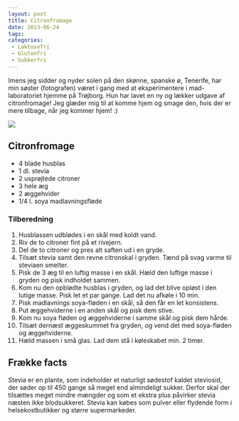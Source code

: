 ```yaml
---
layout: post
title: Citronfromage
date: 2013-06-24
tags:
categories:
 - Laktosefri
 - Glutenfri
 - Sukkerfri
---
```

Imens jeg sidder og nyder solen på den skønne, spanske ø, Tenerife, har min
søster (fotografen) været i gang med at eksperimentere i mad-laboratoriet hjemme
på Trøjborg.
Hun har lavet en ny og lækker udgave af citronfromage! Jeg glæder mig til at
komme hjem og smage den, hvis der er mere tilbage, når jeg kommer hjem! :)


[ ![](http://2.bp.blogspot.com/-LfqE_BYcluA/UcgD8u_KWrI/AAAAAAAAA_A/lwZDp4r8wr0/s1600/Citron_fromage.jpg) ](http://2.bp.blogspot.com/-LfqE_BYcluA/UcgD8u_KWrI/AAAAAAAAA_A/lwZDp4r8wr0/s1600/Citron_fromage.jpg)

## Citronfromage
- 4 blade husblas
- 1 dl. stevia
- 2 usprøjtede citroner
- 3 hele æg
- 2 æggehvider 
- 1/4 l. soya madlavningsfløde 

### Tilberedning
1. Husblassen udblødes i en skål med koldt vand. 
2. Riv de to citroner fint på et rivejern. 
3. Del de to citroner og pres alt saften ud i en gryde. 
4. Tilsæt stevia samt den revne citronskal i gryden. Tænd på svag varme til
   steviaen smelter. 
5. Pisk de 3 æg til en luftig masse i en skål. Hæld den luftige masse i gryden
   og pisk indholdet sammen. 
6. Kom nu den opblødte husblas i gryden, og lad det blive opløst i den lutige
   masse. Pisk let et par gange. Lad det nu afkøle i 10 min. 
7. Pisk madlavnings soya-fløden i en skål, så den får en let konsistens. 
8. Put æggehviderne i en anden skål og pisk dem stive. 
9. Kom nu soya fløden og æggehviderne i samme skål og pisk dem hårde. 
10. Tilsæt dernæst æggeskummet fra gryden, og vend det med soya-fløden og
    æggehviderne. 
11. Hæld massen i små glas. Lad dem stå i køleskabet min. 2 timer.

## Frække facts
Stevia er en plante, som indeholder et naturligt sødestof kaldet steviosid, der
søder op til 450 gange så meget end almindeligt sukker. Derfor skal der
tilsættes meget mindre mængder og som et ekstra plus påvirker stevia næsten ikke
blodsukkeret. Stevia kan købes som pulver eller flydende form i
helsekostbutikker og større supermarkeder.
